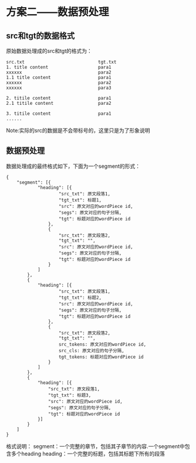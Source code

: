 # 方案二——数据预处理

## src和tgt的数据格式
原始数据处理成的src和tgt的格式为：
```
src.txt                            tgt.txt
1. title content                   para1
xxxxxx                             para2
1.1 title content                  para1
xxxxxx                             para2
xxxxxx                             para3

2. titile content                  para1
2.1 titile content                 para2

3. titile content                  para1
......
```

Note:实际的src的数据是不会带标号的，这里只是为了形象说明


## 数据预处理
数据处理成的最终格式如下，下面为一个segment的形式：
```
{
	"segment": [{
			"heading": [{
					"src_txt": 原文段落1,
					"tgt_txt": 标题1,
					"src": 原文对应的wordPiece id,
					"segs": 原文对应的句子分隔,
					"tgt": 标题对应的wordPiece id
				},
				{
					"src_txt": 原文段落2,
					"tgt_txt": "",
					"src": 原文对应的wordPiece id,
					"segs": 原文对应的句子分隔,
					"tgt": 标题对应的wordPiece id
				}
			]
		},
		{
			"heading": [{
					"src_txt": 原文段落1,
					"tgt_txt": 标题2,
					"src": 原文对应的wordPiece id,
					"segs": 原文对应的句子分隔,
					"tgt": 标题对应的wordPiece id
				},
				{
					"src_txt": 原文段落2,
					"tgt_txt": "",
					src_tokens: 原文对应的wordPiece id,
					src_cls: 原文对应的句子分隔,
					tgt_tokens: 标题对应的wordPiece id
				}
			]
		},
		{
			"heading": [{
				"src_txt": 原文段落1,
				"tgt_txt": 标题3,
				"src": 原文对应的wordPiece id,
				"segs": 原文对应的句子分隔,
				"tgt": 标题对应的wordPiece id
			}]
		}
	]
}
```
格式说明：
segment：一个完整的章节，包括其子章节的内容.一个segment中包含多个heading
heading：一个完整的标题，包括其标题下所有的段落


